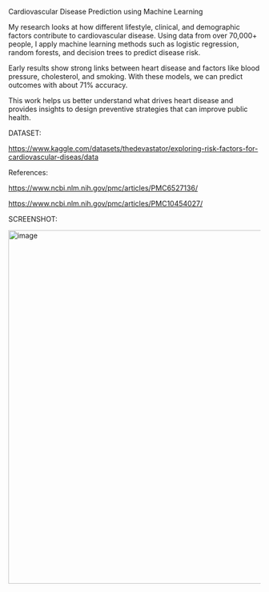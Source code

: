 Cardiovascular Disease Prediction using Machine Learning

My research looks at how different lifestyle, clinical, and demographic factors contribute to cardiovascular disease. Using data from over 70,000+ people, I apply machine learning methods such as logistic regression, random forests, and decision trees to predict disease risk.

Early results show strong links between heart disease and factors like blood pressure, cholesterol, and smoking. With these models, we can predict outcomes with about 71% accuracy.

This work helps us better understand what drives heart disease and provides insights to design preventive strategies that can improve public health.

DATASET:

https://www.kaggle.com/datasets/thedevastator/exploring-risk-factors-for-cardiovascular-diseas/data

References:

https://www.ncbi.nlm.nih.gov/pmc/articles/PMC6527136/ 

https://www.ncbi.nlm.nih.gov/pmc/articles/PMC10454027/

SCREENSHOT:

<img width="1220" height="707" alt="image" src="https://github.com/user-attachments/assets/c995f496-3222-49f3-8d1f-b74da657dee1" />

